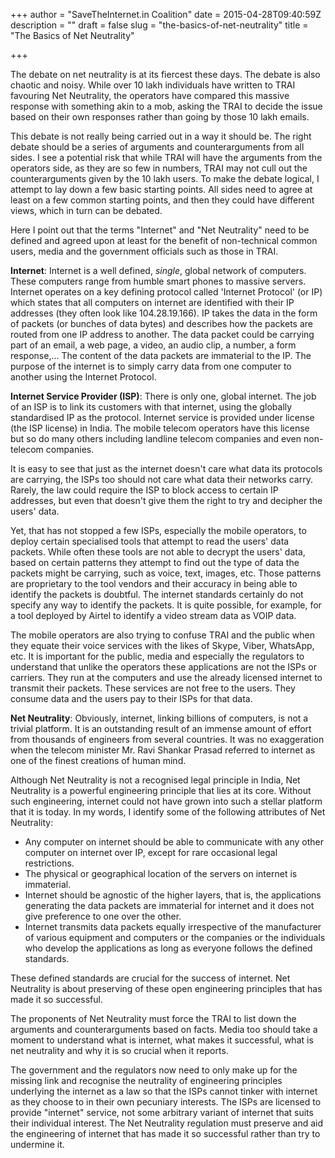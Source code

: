 +++
author = "SaveTheInternet.in Coalition"
date = 2015-04-28T09:40:59Z
description = ""
draft = false
slug = "the-basics-of-net-neutrality"
title = "The Basics of Net Neutrality"

+++


The debate on net neutrality is at its fiercest these days. The debate is also chaotic and noisy. While over 10 lakh individuals have written to TRAI favouring Net Neutrality, the operators have compared this massive response with something akin to a mob, asking the TRAI to decide the issue based on their own responses rather than going by those 10 lakh emails.

This debate is not really being carried out in a way it should be. The right debate should be a series of arguments and counterarguments from all sides. I see a potential risk that while TRAI will have the arguments from the operators side, as they are so few in numbers, TRAI may not cull out the counterarguments given by the 10 lakh users. To make the debate logical, I attempt to lay down a few basic starting points. All sides need to agree at least on a few common starting points, and then they could have different views, which in turn can be debated.

Here I point out that the terms "Internet" and "Net Neutrality" need to be defined and agreed upon at least for the benefit of non-technical common users, media and the government officials such as those in TRAI.

**Internet**: Internet is a well defined, *single*, global network of computers. These computers range from humble smart phones to massive servers. Internet operates on a key defining protocol called 'Internet Protocol' (or IP) which states that all computers on internet are identified with their IP addresses (they often look like 104.28.19.166). IP takes the data in the form of packets (or bunches of data bytes) and describes how the packets are routed from one IP address to another. The data packet could be carrying part of an email, a web page, a video, an audio clip, a number, a form response,... The content of the data packets are immaterial to the IP. The purpose of the internet is to simply carry data from one computer to another using the Internet Protocol.

**Internet Service Provider (ISP)**: There is only one, global internet. The job of an ISP is to link its customers with that internet, using the globally standardised IP as the protocol. Internet service is provided under license (the ISP license) in India. The mobile telecom operators have this license but so do many others including landline telecom companies and even non-telecom companies.

It is easy to see that just as the internet doesn't care what data its protocols are carrying, the ISPs too should not care what data their networks carry. Rarely, the law could require the ISP to block access to certain IP addresses, but even that doesn't give them the right to try and decipher the users' data.

Yet, that has not stopped a few ISPs, especially the mobile operators, to deploy certain specialised tools that attempt to read the users' data packets. While often these tools are not able to decrypt the users' data, based on certain patterns they attempt to find out the type of data the packets might be carrying, such as voice, text, images, etc. Those patterns are proprietary to the tool vendors and their accuracy in being able to identify the packets is doubtful. The internet standards certainly do not specify any way to identify the packets. It is quite possible, for example, for a tool deployed by Airtel to identify a video stream data as VOIP data.

The mobile operators are also trying to confuse TRAI and the public when they equate their voice services with the likes of Skype, Viber, WhatsApp, etc. It is important for the public, media and especially the regulators to understand that unlike the operators these applications are not the ISPs or carriers. They run at the computers and use the already licensed internet to transmit their packets. These services are not free to the users. They consume data and the users pay to their ISPs for that data.

**Net Neutrality**: Obviously, internet, linking billions of computers, is not a trivial platform. It is an outstanding result of an immense amount of effort from thousands of engineers from several countries. It was no exaggeration when the telecom minister Mr. Ravi Shankar Prasad referred to internet as one of the finest creations of human mind.

Although Net Neutrality is not a recognised legal principle in India, Net Neutrality is a powerful engineering principle that lies at its core. Without such engineering, internet could not have grown into such a stellar platform that it is today. In my words, I identify some of the following attributes of Net Neutrality:

* Any computer on internet should be able to communicate with any other computer on internet over IP, except for rare occasional legal restrictions.
* The physical or geographical location of the servers on internet is immaterial.
* Internet should be agnostic of the higher layers, that is, the applications generating the data packets are immaterial for internet and it does not give preference to one over the other.
* Internet transmits data packets equally irrespective of the manufacturer of various equipment and computers or the companies or the individuals who develop the applications as long as everyone follows the defined standards.

These defined standards are crucial for the success of internet. Net Neutrality is about preserving of these open engineering principles that has made it so successful.

The proponents of Net Neutrality must force the TRAI to list down the arguments and counterarguments based on facts. Media too should take a moment to understand what is internet, what makes it successful, what is net neutrality and why it is so crucial when it reports.

The government and the regulators now need to only make up for the missing link and recognise the neutrality of engineering principles underlying the internet as a law so that the ISPs cannot tinker with internet as they choose to in their own pecuniary interests. The ISPs are licensed to provide "internet" service, not some arbitrary variant of internet that suits their individual interest. The Net Neutrality regulation must preserve and aid the engineering of internet that has made it so successful rather than try to undermine it.

